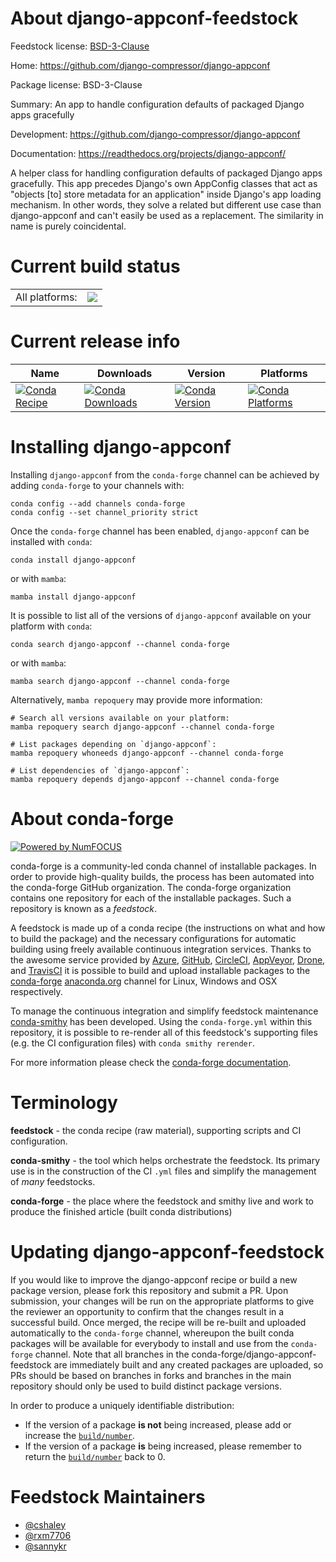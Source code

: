 About django-appconf-feedstock
==============================

Feedstock license: [BSD-3-Clause](https://github.com/conda-forge/django-appconf-feedstock/blob/main/LICENSE.txt)

Home: https://github.com/django-compressor/django-appconf

Package license: BSD-3-Clause

Summary: An app to handle configuration defaults of packaged Django apps gracefully

Development: https://github.com/django-compressor/django-appconf

Documentation: https://readthedocs.org/projects/django-appconf/

A helper class for handling configuration defaults of packaged Django apps gracefully. This app precedes Django's
own AppConfig classes that act as "objects [to] store metadata for an application" inside Django's app loading
mechanism. In other words, they solve a related but different use case than django-appconf and can't easily be
used as a replacement. The similarity in name is purely coincidental.


Current build status
====================


<table><tr><td>All platforms:</td>
    <td>
      <a href="https://dev.azure.com/conda-forge/feedstock-builds/_build/latest?definitionId=2874&branchName=main">
        <img src="https://dev.azure.com/conda-forge/feedstock-builds/_apis/build/status/django-appconf-feedstock?branchName=main">
      </a>
    </td>
  </tr>
</table>

Current release info
====================

| Name | Downloads | Version | Platforms |
| --- | --- | --- | --- |
| [![Conda Recipe](https://img.shields.io/badge/recipe-django--appconf-green.svg)](https://anaconda.org/conda-forge/django-appconf) | [![Conda Downloads](https://img.shields.io/conda/dn/conda-forge/django-appconf.svg)](https://anaconda.org/conda-forge/django-appconf) | [![Conda Version](https://img.shields.io/conda/vn/conda-forge/django-appconf.svg)](https://anaconda.org/conda-forge/django-appconf) | [![Conda Platforms](https://img.shields.io/conda/pn/conda-forge/django-appconf.svg)](https://anaconda.org/conda-forge/django-appconf) |

Installing django-appconf
=========================

Installing `django-appconf` from the `conda-forge` channel can be achieved by adding `conda-forge` to your channels with:

```
conda config --add channels conda-forge
conda config --set channel_priority strict
```

Once the `conda-forge` channel has been enabled, `django-appconf` can be installed with `conda`:

```
conda install django-appconf
```

or with `mamba`:

```
mamba install django-appconf
```

It is possible to list all of the versions of `django-appconf` available on your platform with `conda`:

```
conda search django-appconf --channel conda-forge
```

or with `mamba`:

```
mamba search django-appconf --channel conda-forge
```

Alternatively, `mamba repoquery` may provide more information:

```
# Search all versions available on your platform:
mamba repoquery search django-appconf --channel conda-forge

# List packages depending on `django-appconf`:
mamba repoquery whoneeds django-appconf --channel conda-forge

# List dependencies of `django-appconf`:
mamba repoquery depends django-appconf --channel conda-forge
```


About conda-forge
=================

[![Powered by
NumFOCUS](https://img.shields.io/badge/powered%20by-NumFOCUS-orange.svg?style=flat&colorA=E1523D&colorB=007D8A)](https://numfocus.org)

conda-forge is a community-led conda channel of installable packages.
In order to provide high-quality builds, the process has been automated into the
conda-forge GitHub organization. The conda-forge organization contains one repository
for each of the installable packages. Such a repository is known as a *feedstock*.

A feedstock is made up of a conda recipe (the instructions on what and how to build
the package) and the necessary configurations for automatic building using freely
available continuous integration services. Thanks to the awesome service provided by
[Azure](https://azure.microsoft.com/en-us/services/devops/), [GitHub](https://github.com/),
[CircleCI](https://circleci.com/), [AppVeyor](https://www.appveyor.com/),
[Drone](https://cloud.drone.io/welcome), and [TravisCI](https://travis-ci.com/)
it is possible to build and upload installable packages to the
[conda-forge](https://anaconda.org/conda-forge) [anaconda.org](https://anaconda.org/)
channel for Linux, Windows and OSX respectively.

To manage the continuous integration and simplify feedstock maintenance
[conda-smithy](https://github.com/conda-forge/conda-smithy) has been developed.
Using the ``conda-forge.yml`` within this repository, it is possible to re-render all of
this feedstock's supporting files (e.g. the CI configuration files) with ``conda smithy rerender``.

For more information please check the [conda-forge documentation](https://conda-forge.org/docs/).

Terminology
===========

**feedstock** - the conda recipe (raw material), supporting scripts and CI configuration.

**conda-smithy** - the tool which helps orchestrate the feedstock.
                   Its primary use is in the construction of the CI ``.yml`` files
                   and simplify the management of *many* feedstocks.

**conda-forge** - the place where the feedstock and smithy live and work to
                  produce the finished article (built conda distributions)


Updating django-appconf-feedstock
=================================

If you would like to improve the django-appconf recipe or build a new
package version, please fork this repository and submit a PR. Upon submission,
your changes will be run on the appropriate platforms to give the reviewer an
opportunity to confirm that the changes result in a successful build. Once
merged, the recipe will be re-built and uploaded automatically to the
`conda-forge` channel, whereupon the built conda packages will be available for
everybody to install and use from the `conda-forge` channel.
Note that all branches in the conda-forge/django-appconf-feedstock are
immediately built and any created packages are uploaded, so PRs should be based
on branches in forks and branches in the main repository should only be used to
build distinct package versions.

In order to produce a uniquely identifiable distribution:
 * If the version of a package **is not** being increased, please add or increase
   the [``build/number``](https://docs.conda.io/projects/conda-build/en/latest/resources/define-metadata.html#build-number-and-string).
 * If the version of a package **is** being increased, please remember to return
   the [``build/number``](https://docs.conda.io/projects/conda-build/en/latest/resources/define-metadata.html#build-number-and-string)
   back to 0.

Feedstock Maintainers
=====================

* [@cshaley](https://github.com/cshaley/)
* [@rxm7706](https://github.com/rxm7706/)
* [@sannykr](https://github.com/sannykr/)

